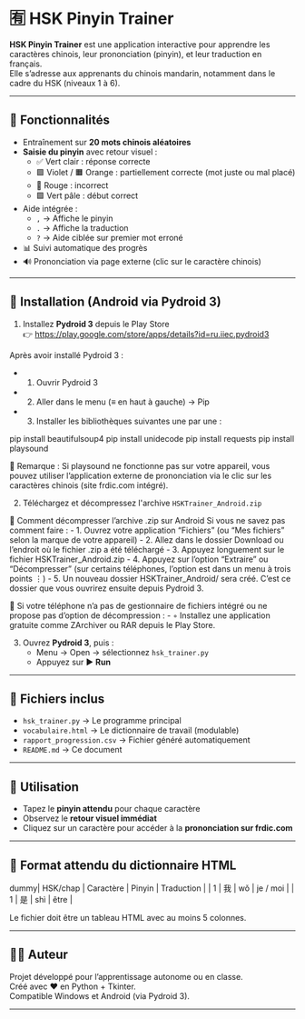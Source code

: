 # 🈶 HSK Pinyin Trainer

**HSK Pinyin Trainer** est une application interactive pour apprendre les caractères chinois, leur prononciation (pinyin), et leur traduction en français.  
Elle s’adresse aux apprenants du chinois mandarin, notamment dans le cadre du HSK (niveaux 1 à 6).

---

## 🚀 Fonctionnalités

- Entraînement sur **20 mots chinois aléatoires**
- **Saisie du pinyin** avec retour visuel :
  - ✅ Vert clair : réponse correcte
  - 🟪 Violet / 🟧 Orange : partiellement correcte (mot juste ou mal placé)
  - 🔴 Rouge : incorrect
  - 🟩 Vert pâle : début correct
- Aide intégrée :
  - `,` → Affiche le pinyin
  - `.` → Affiche la traduction
  - `?` → Aide ciblée sur premier mot erroné
- 📊 Suivi automatique des progrès
- 🔊 Prononciation via page externe (clic sur le caractère chinois)

---

## 📱 Installation (Android via Pydroid 3)

1. Installez **Pydroid 3** depuis le Play Store  
   👉 https://play.google.com/store/apps/details?id=ru.iiec.pydroid3

Après avoir installé Pydroid 3 :
   - 1. Ouvrir Pydroid 3
   - 2. Aller dans le menu (≡ en haut à gauche) → Pip
   - 3. Installer les bibliothèques suivantes une par une :
 
 pip install beautifulsoup4
 pip install unidecode
 pip install requests
 pip install playsound

📝 Remarque :
Si playsound ne fonctionne pas sur votre appareil, vous pouvez utiliser l’application externe de prononciation via le clic sur les caractères chinois (site frdic.com intégré). 

2. Téléchargez et décompressez l'archive `HSKTrainer_Android.zip`


🔽 Comment décompresser l’archive .zip sur Android
Si vous ne savez pas comment faire :
        - 1. Ouvrez votre application “Fichiers” (ou “Mes fichiers” selon la marque de votre appareil)
        - 2. Allez dans le dossier Download ou l’endroit où le fichier .zip a été téléchargé
        - 3. Appuyez longuement sur le fichier HSKTrainer_Android.zip
        - 4. Appuyez sur l’option “Extraire” ou “Décompresser”
(sur certains téléphones, l’option est dans un menu à trois points ⋮)
        - 5. Un nouveau dossier HSKTrainer_Android/ sera créé.
C’est ce dossier que vous ouvrirez ensuite depuis Pydroid 3.


📌 Si votre téléphone n’a pas de gestionnaire de fichiers intégré ou ne propose pas d’option de décompression :
        - ◦ Installez une application gratuite comme ZArchiver ou RAR depuis le Play Store.

3. Ouvrez **Pydroid 3**, puis :
   - Menu → Open → sélectionnez `hsk_trainer.py`
   - Appuyez sur ▶️ **Run**

---

## 🧰 Fichiers inclus

- `hsk_trainer.py` → Le programme principal
- `vocabulaire.html` → Le dictionnaire de travail (modulable)
- `rapport_progression.csv` → Fichier généré automatiquement
- `README.md` → Ce document

---

## 🧠 Utilisation

- Tapez le **pinyin attendu** pour chaque caractère
- Observez le **retour visuel immédiat**
- Cliquez sur un caractère pour accéder à la **prononciation sur frdic.com**

---

## 📎 Format attendu du dictionnaire HTML

dummy| HSK/chap  | Caractère | Pinyin | Traduction  | 
     | 1         | 我        | wǒ     | je / moi    |
     | 1         | 是        | shì    | être        |

Le fichier doit être un tableau HTML avec au moins 5 colonnes.

---

## 👨‍🏫 Auteur

Projet développé pour l’apprentissage autonome ou en classe.  
Créé avec ❤️ en Python + Tkinter.  
Compatible Windows et Android (via Pydroid 3).

---
